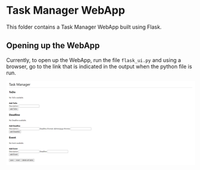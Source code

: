 # Task Manager WebApp
This folder contains a Task Manager WebApp built using Flask.

## Opening up the WebApp
Currently, to open up the WebApp, run the file `flask_ui.py` and using a browser, go to the link that is indicated in the output when the python file is run.

![TaskManager WebApp](images/TaskManager%20WebApp.png)